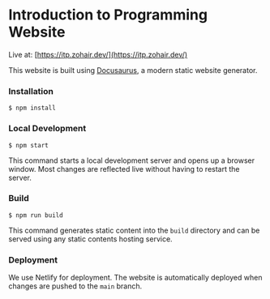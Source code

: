 # Introduction to Programming Website

Live at: [https://itp.zohair.dev/](https://itp.zohair.dev/)

This website is built using [Docusaurus](https://docusaurus.io/), a modern static website generator.

### Installation

```
$ npm install
```

### Local Development

```
$ npm start
```

This command starts a local development server and opens up a browser window. Most changes are reflected live without having to restart the server.

### Build

```
$ npm run build
```

This command generates static content into the `build` directory and can be served using any static contents hosting service.

### Deployment

We use Netlify for deployment. The website is automatically deployed when changes are pushed to the `main` branch.